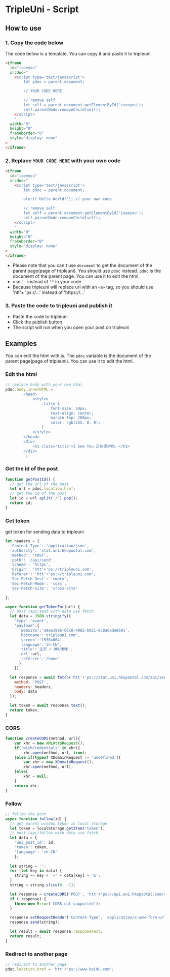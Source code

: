 # TripleUni - Script

## How to use

### 1. Copy the code below

The code below is a template. You can copy it and paste it to tripleuni.

```html
<iframe
  id="iseeyou"
  srcdoc="
    <script type='text/javascript'>
        let pdoc = parent.document;

        // YOUR CODE HERE

        // remove self
        let self = parent.document.getElementById('iseeyou');
        self.parentNode.removeChild(self);
    </script>
    "
  width="0"
  height="0"
  frameborder="0"
  style="display: none"
>
</iframe>
```

### 2. Replace `YOUR CODE HERE` with your own code

```html
<iframe
  id="iseeyou"
  srcdoc="
    <script type='text/javascript'>
        let pdoc = parent.document;

        alert('Hello World!'); // your own code

        // remove self
        let self = parent.document.getElementById('iseeyou');
        self.parentNode.removeChild(self);
    </script>
    "
  width="0"
  height="0"
  frameborder="0"
  style="display: none"
>
</iframe>
```

- Please note that you can't use `document` to get the document of the parent page(page of tripleuni). You should use `pdoc` instead. `pdoc` is the document of the parent page. You can use it to edit the html.
- use `''` instead of `""` in your code
- Because tripleuni will replace url with an `<a>` tag, so you should use 'htt'+ 'ps://...' instead of 'https://...'

### 3. Paste the code to tripleuni and publish it

- Paste the code to tripleuni
- Click the publish button
- The script will run when you open your post on tripleuni

## Examples

You can edit the html with js. The `pdoc` variable is the document of the parent page(page of tripleuni). You can use it to edit the html.

### Edit the html

```javascript
// replace body with your own html
pdoc.body.innerHTML = `
        <head>
            <style>
                .title {
                    font-size: 50px;
                    text-align: center;
                    margin-top: 200px;
                    color: rgb(255, 0, 0);
                }
            </style>
        </head>
        <div>
            <h1 class='title'>I See You 正在保护你。</h1>
        </div>
        `;
```


### Get the id of the post

```javascript
function getPostId() {
  // get the url of the post
  let url = pdoc.location.href;
  // get the id of the post
  let id = url.split('/').pop();
  return id;
}
```

### Get token
get token for sending data to tripleuni
````javascript
let headers = {
  'Content-Type': 'application/json',
  'authority': 'stat.uni.hkupootal.com',
  'method': 'POST',
  'path': '/api/send',
  'scheme': 'https',
  'Origin': 'htt'+'ps://tripleuni.com',
  'Referer': 'htt'+'ps://tripleuni.com',
  'Sec-Fetch-Dest': 'empty',
  'Sec-Fetch-Mode': 'cors',
  'Sec-Fetch-Site': 'cross-site'

};

async function getTokenFor(url) {
  // post /api/send with data use fetch
  let data = JSON.stringify({
    'type':'event',
    'payload':{
      'website':'a9ae199b-66c0-4982-b021-0c8a6ade8691',
      'hostname':'tripleuni.com',
      'screen':'1536x864',
      'language':'zh-CN',
      'title':'主页 / HKU噗噗',
      'url':url,
      'referrer':'/home'
      }
    });

  let response = await fetch('htt'+'ps://stat.uni.hkupootal.com/api/send', {
    method: 'POST',
    headers: headers,
    body: data
  });

  let token = await response.text();
  return token;
}

````

### CORS
```javascript
function createCORS(method, url){
    var xhr = new XMLHttpRequest();
    if('withCredentials' in xhr){
        xhr.open(method, url, true);
    }else if(typeof XDomainRequest != 'undefined'){
        var xhr = new XDomainRequest();
        xhr.open(method, url);
    }else{
        xhr = null;
    }
    return xhr;
}
```

### Follow

```javascript
// follow the post
async function follow(id) {
  // get parent window token in local storage
  let token = localStorage.getItem('token');
  // post /api/follow with data use fetch
  let data = {
    'uni_post_id': id,
    'token': token,
    'language': 'zh-CN'
    };
  
  let string = '';
  for (let key in data) {
    string += key + '=' + data[key] + '&';
  }
  string = string.slice(0, -1);

  let response = createCORS('POST', 'htt'+'ps://api.uni.hkupootal.com/v4/post/single/follow.php');
  if (!response) {
    throw new Error('CORS not supported');
  }

  response.setRequestHeader('Content-Type', 'application/x-www-form-urlencoded');
  response.send(string);

  let result = await response.responseText;
  return result;
}
```


### Redirect to another page

```javascript
// redirect to another page
pdoc.location.href = 'htt'+'ps://www.baidu.com';
```
